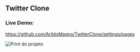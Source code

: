 ## Twitter Clone

### Live Demo:
https://github.com/ArildoMagno/TwitterClone/settings/pages


![Print do projeto](https://github.com/ArildoMagno/TwitterClone/blob/master/twitterpic.jpg)
